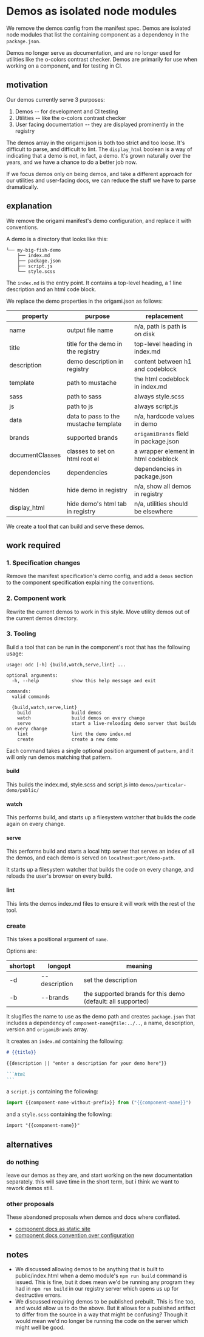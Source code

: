 # Demos as isolated node modules

We remove the demos config from the manifest spec. Demos are isolated node
modules that list the containing component as a dependency in the
`package.json`.

Demos no longer serve as documentation, and are no longer used for utilities
like the o-colors contrast checker. Demos are primarily for use when working on
a component, and for testing in CI.

## motivation

Our demos currently serve 3 purposes:
1. Demos -- for development and CI testing
2. Utilities -- like the o-colors contrast checker
3. User facing documentation -- they are displayed prominently in the registry

The demos array in the origami.json is both too strict and too loose. It's
difficult to parse, and difficult to lint. The `display_html` boolean is a way
of indicating that a demo is not, in fact, a demo. It's grown naturally over the
years, and we have a chance to do a better job now.

If we focus demos only on being demos, and take a different approach for our
utilities and user-facing docs, we can reduce the stuff we have to parse dramatically.

## explanation

We remove the origami manifest's demo configuration, and replace it with
conventions.

A demo is a directory that looks like this:

```
└── my-big-fish-demo
	├── index.md
	├── package.json
	├── script.js
	└── style.scss
```

The `index.md` is the entry point. It contains a top-level heading, a 1 line
description and an html code block.

We replace the demo properties in the origami.json as follows:

| property        | purpose                               | replacement                           |
|-----------------|---------------------------------------|---------------------------------------|
| name            | output file name                      | n/a, path is path is on disk          |
| title           | title for the demo in the registry    | top-level heading in index.md         |
| description     | demo description in registry          | content between h1 and codeblock      |
| template        | path to mustache                      | the html codeblock in index.md        |
| sass            | path to sass                          | always style.scss                     |
| js              | path to js                            | always script.js                      |
| data            | data to pass to the mustache template | n/a, hardcode values in demo          |
| brands          | supported brands                      | `origamiBrands` field in package.json |
| documentClasses | classes to set on html root el        | a wrapper element in html codeblock   |
| dependencies    | dependencies                          | dependencies in package.json          |
| hidden          | hide demo in registry                 | n/a, show all demos in registry       |
| display_html    | hide demo's html tab in registry      | n/a, utilities should be elsewhere    |

We create a tool that can build and serve these demos.

## work required

### 1. Specification changes

Remove the manifest specification's demo config, and add a `demos` section to
the component specification explaining the conventions.

### 2. Component work

Rewrite the current demos to work in this style. Move utility demos out of the
current demos directory.

### 3. Tooling

Build a tool that can be run in the component's root that has the following
usage:

```
usage: odc [-h] {build,watch,serve,lint} ...

optional arguments:
  -h, --help            show this help message and exit

commands:
  valid commands

  {build,watch,serve,lint}
	build               build demos
	watch               build demos on every change
	serve               start a live-reloading demo server that builds on every change
	lint                lint the demo index.md
	create              create a new demo
```

Each command takes a single optional position argument of `pattern`, and it will
only run demos matching that pattern.

#### build

This builds the index.md, style.scss and script.js into
`demos/particular-demo/public/`

#### watch

This performs build, and starts up a filesystem watcher that builds
the code again on every change.

#### serve

This performs build and starts a local http server that serves an index of all
the demos, and each demo is served on `localhost:port/demo-path`.

It starts up a filesystem watcher that builds the code on every change, and
reloads the user's browser on every build.

#### lint

This lints the demos index.md files to ensure it will work with the rest of the
tool.

### create

This takes a positional argument of `name`.

Options are:

| shortopt | longopt       | meaning                                                     |
|----------|---------------|-------------------------------------------------------------|
| -d       | --description | set the description                                         |
| -b       | --brands      | the supported brands for this demo (default: all supported) |

It slugifies the name to use as the demo path and creates `package.json` that
includes a dependency of `component-name@file:../..`, a name, description,
version and `origamiBrands` array.

It creates an `index.md` containing the following:

~~~md
# {{title}}

{{description || "enter a description for your demo here"}}

```html
```
~~~

a `script.js` containing the following:

~~~js
import {{component-name-without-prefix}} from ("{{component-name}}")
~~~

and a `style.scss` containing the following:

~~~scss
import "{{component-name}}"
~~~

## alternatives

### do nothing

leave our demos as they are, and start working on the new documentation
separately. this will save time in the short term, but i think we want to rework
demos still.

### other proposals

These abandoned proposals when demos and docs where conflated.

- [component docs as static site](https://github.com/Financial-Times/origami/blob/5b52d7ba831ccbfc17a7babb7b83c83bd8694d90/proposals/accepted/0000-component-docs-as-static-site.md)
- [component docs convention over configuration](https://github.com/Financial-Times/origami/blob/5b52d7ba831ccbfc17a7babb7b83c83bd8694d90/proposals/accepted/0000-component-docs-convention-over-configuration.md)

## notes

- We discussed allowing demos to be anything that is built to public/index.html
  when a demo module's `npm run build` command is issued. This is fine, but it
  does mean we'd be running any program they had in `npm run build` in our
  registry server which opens us up for destructive errors.
- We discussed requiring demos to be published prebuilt. This is fine too, and
  would allow us to do the above. But it allows for a published artifact to
  differ from the source in a way that might be confusing? Though it would mean
  we'd no longer be running the code on the server which might well be good.
